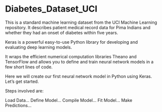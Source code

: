 # Diabetes_Dataset_UCI

This is a standard machine learning dataset from the UCI Machine Learning repository. It describes patient medical record data for Pima Indians and whether they had an onset of diabetes within five years.

Keras is a powerful easy-to-use Python library for developing and evaluating deep learning models.

It wraps the efficient numerical computation libraries Theano and TensorFlow and allows you to define and train neural network models in a few short lines of code.

Here we will create our first neural network model in Python using Keras. Let’s get started.

Steps involved are:

Load Data...
Define Model...
Compile Model...
Fit Model...
Make Predictions...
